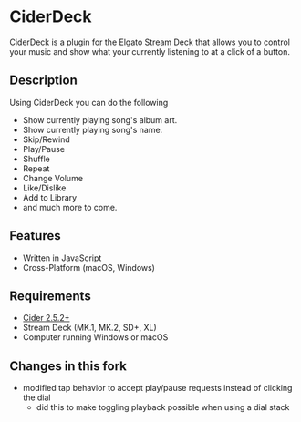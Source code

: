 
# CiderDeck

CiderDeck is a plugin for the Elgato Stream Deck that allows you to control your music and show what your currently listening to at a click of a button.

## Description

Using CiderDeck you can do the following

- Show currently playing song's album art.
- Show currently playing song's name.
- Skip/Rewind
- Play/Pause
- Shuffle
- Repeat
- Change Volume
- Like/Dislike
- Add to Library
- and much more to come.

## Features
- Written in JavaScript
- Cross-Platform (macOS, Windows)

## Requirements
- [Cider 2.5.2+](https://cider.sh)
- Stream Deck (MK.1, MK.2, SD+, XL)
- Computer running Windows or macOS

## Changes in this fork
- modified tap behavior to accept play/pause requests instead of clicking the dial
  - did this to make toggling playback possible when using a dial stack
